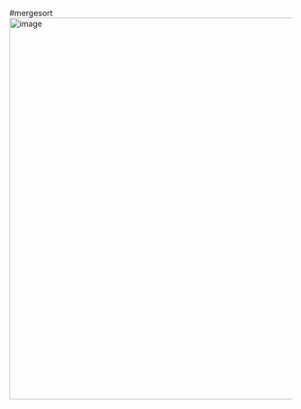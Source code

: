 #mergesort
<img width="678" alt="image" src="https://github.com/jjiiiwooo/Homework16/assets/150234478/25c8012a-7d4f-4e93-acde-63ec69a7ef23">
